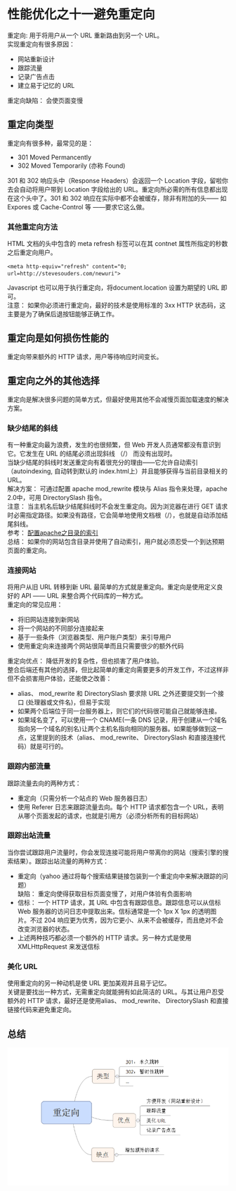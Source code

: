 # 性能优化之十一避免重定向
重定向: 用于将用户从一个 URL 重新路由到另一个 URL。  
实现重定向有很多原因：

* 网站重新设计
* 跟踪流量
* 记录广告点击
* 建立易于记忆的 URL

重定向缺陷： 会使页面变慢

## 重定向类型
重定向有很多种，最常见的是：

* 301 Moved Permancently
* 302 Moved Temporarily (亦称 Found)

301 和 302 响应头中（Response Headers）会返回一个 Location 字段，留啦你去会自动将用户带到 Location 字段给出的 URL。重定向所必需的所有信息都出现在这个头中了。301 和 302 响应在实际中都不会被缓存，除非有附加的头—— 如 Expores 或 Cache-Control 等 ——要求它这么做。  

### 其他重定向方法 
HTML 文档的头中包含的 meta refresh 标签可以在其 contnet 属性所指定的秒数之后重定向用户。  

	<meta http-equiv="refresh" content="0; url=http://stevesouders.com/newuri">

Javascript 也可以用于执行重定向，将document.location 设置为期望的 URL 即可。  
注意： 如果你必须进行重定向，最好的技术是使用标准的 3xx HTTP 状态码，这主要是为了确保后退按钮能够正确工作。

## 重定向是如何损伤性能的
重定向带来额外的 HTTP 请求，用户等待响应时间变长。

## 重定向之外的其他选择
重定向是解决很多问题的简单方式，但最好使用其他不会减慢页面加载速度的解决方案。
### 缺少结尾的斜线
有一种重定向最为浪费，发生的也很频繁，但 Web 开发人员通常都没有意识到它。它发生在 URL 的结尾必须出现斜线 （/） 而没有出现时。  
当缺少结尾的斜线时发送重定向有着很充分的理由——它允许自动索引（autoindexing, 自动转到默认的 index.html上）并且能够获得与当前目录相关的 URL。  
解决方案： 可通过配置 apache mod_rewrite 模块与 Alias 指令来处理，apache 2.0中，可用 DirectorySlash 指令。  
注意： 当主机名后缺少结尾斜线时不会发生重定向。因为浏览器在进行 GET 请求时必需指定路径。如果没有路径，它会简单地使用文档根（/），也就是自动添加结尾斜线。  
参考： [配置apache之目录的索引](http://www.cnphp6.com/archives/60839)    
总结： 如果你的网站包含目录并使用了自动索引，用户就必须忍受一个到达预期页面的重定向。

### 连接网站
将用户从旧 URL 转移到新 URL 最简单的方式就是重定向。重定向是使用定义良好的 API —— URL 来整合两个代码库的一种方式。  
重定向的常见应用： 

* 将旧网站连接到新网站
* 将一个网站的不同部分连接起来
* 基于一些条件（浏览器类型、用户账户类型）来引导用户
* 使用重定向来连接两个网站很简单而且只需要很少的额外代码

重定向优点： 降低开发的复杂性，但也损害了用户体验。  
整合后端还有其他的选择，但比起简单的重定向需要更多的开发工作，不过这样非但不会损害用户体验，还能使之改善： 

* alias、 mod_rewrite 和 DirectorySlash 要求除 URL 之外还要提交到一个接口 (处理器或文件名)，但易于实现
* 如果两个后端位于同一台服务器上，则它们的代码很可能自己就能够连接。
* 如果域名变了，可以使用一个 CNAME(一条 DNS 记录，用于创建从一个域名指向另一个域名的别名)让两个主机名指向相同的服务器。如果能够做到这一点，这里提到的技术（alias、 mod_rewrite、 DirectorySlash 和直接连接代码）就是可行的。

### 跟踪内部流量
跟踪流量去向的两种方式： 

* 重定向（只需分析一个站点的 Web 服务器日志）
* 使用 Referer 日志来跟踪流量去向。每个 HTTP 请求都包含一个 URL，表明从哪个页面发起的请求，也就是引用方（必须分析所有的目标网站）

### 跟踪出站流量
当你尝试跟踪用户流量时，你会发现连接可能将用户带离你的网站（搜索引擎的搜索结果）。跟踪出站流量的两种方式： 

* 重定向（yahoo 通过将每个搜索结果链接包装到一个重定向中来解决跟踪的问题）  
  缺陷： 重定向使得获取目标页面变慢了，对用户体验有负面影响
* 信标： 一个 HTTP 请求，其 URL 中包含有跟踪信息。跟踪信息可以从信标 Web 服务器的访问日志中提取出来。信标通常是一个 1px X 1px 的透明图片。不过 204 响应更为优秀，因为它更小、从来不会被缓存，而且绝对不会改变浏览器的状态。
* 上述两种技巧都必须一个额外的 HTTP 请求。另一种方式是使用 XMLHttpRequest 来发送信标

### 美化 URL 
使用重定向的另一种动机是使 URL 更加美观并且易于记忆。  
关键是要找出一种方式，无需重定向就能拥有如此简洁的 URL。与其让用户忍受额外的 HTTP 请求，最好还是使用alias、 mod_rewrite、 DirectorySlash 和直接链接代码来避免重定向。

## 总结
![alt txt](./rule11.1.png)